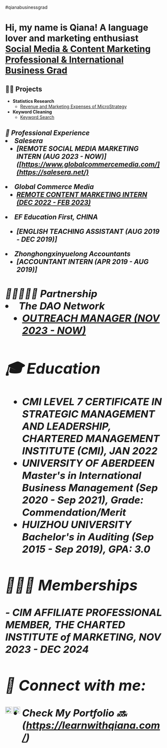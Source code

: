 #qianabusinessgrad
<h1>Hi, my name is Qiana! A language lover and marketing enthusiast <br/><a 
href="https://www.linkedin.com/in/qiana-yang-89122b205/">Social Media & Content Marketing Professional & International Business Grad</a></h1>

<h2>👩‍💻 Projects</h2>

- <b>Statistics Research</b>
  - [Revenue and Marketing Expenses of MicroStrategy](https://docs.google.com/spreadsheets/d/1EHjZ1qy0xp3l2Lriy6qoXbc0ps1qPKcgnAuxrSfAEgQ/edit?usp=sharing)
- <b>Keyword Cleaning</b>
  - [Keyword Search](https://docs.google.com/spreadsheets/d/1nbu0O18m2Pwi_vRns69Ea-j-BJ25nxA5sIrp02AFAGo/edit?usp=sharing) <b><i>

<h2>💼 Professional Experience<br/><a

- <b>Salesera</b>
  - [REMOTE SOCIAL MEDIA MARKETING INTERN (AUG 2023 - NOW)]([https://www.globalcommercemedia.com/](https://salesera.net/)<b><i>                               
- <b>Global Commerce Media</b>
  - [REMOTE CONTENT MARKETING INTERN (DEC 2022 - FEB 2023)](https://www.globalcommercemedia.com/)<b><i>
- <b>EF Education First, CHINA<b>
  - [ENGLISH TEACHING ASSISTANT (AUG 2019 - DEC 2019)]<b><i>
- <b>Zhonghongxinyuelong Accountants</b>
  - [ACCOUNTANT INTERN (APR 2019 - AUG 2019)]<b><i>
<h2>👩🏻‍🤝‍👩🏾 Partnership<br/><a
                       
- <b>The DAO Network</b>
  - [OUTREACH MANAGER (NOV 2023 - NOW)](https://thedaonetwork.carrd.co)<b><i>
                                    

<h2>🎓 Education</h2>

- <b>CMI LEVEL 7 CERTIFICATE IN STRATEGIC MANAGEMENT AND LEADERSHIP, CHARTERED MANAGEMENT INSTITUTE (CMI), JAN 2022</b>
- <b>UNIVERSITY OF ABERDEEN Master's in International Business Management (Sep 2020 - Sep 2021), Grade: Commendation/Merit</b>
- <b>HUIZHOU UNIVERSITY Bachelor's in Auditing (Sep 2015 - Sep 2019), GPA: 3.0</b>

<h2>👩🏻‍🏫 Memberships</h2>
- <b>CIM AFFILIATE PROFESSIONAL MEMBER, THE CHARTED INSTITUTE of MARKETING, NOV 2023 - DEC 2024</b>



<h2> 🤳 Connect with me:</h2>


[<img align="left" alt="QianaYang | LinkedIn" width="22px" src="https://cdn.jsdelivr.net/npm/simple-icons@v3/icons/linkedin.svg" />][linkedin]
[<img align="left" alt="QianaYang | Twitter" width="22px" src="https://cdn.jsdelivr.net/npm/simple-icons@v3/icons/twitter.svg" />][twitter]

[linkedin]: https://www.linkedin.com/in/qiana-yang-89122b205/
[twitter]: https://twitter.com/QianaY15132
- <b>Check My Portfolio 🔜 (https://learnwithqiana.com/)<b><i>

<!--
**joshmadakor1/joshmadakor1** is a ✨ _special_ ✨ repository because its `README.md` (this file) appears on your GitHub profile.

Here are some ideas to get you started:

- 🔭 I’m currently working on ...
- 🌱 I’m currently learning ...
- 👯 I’m looking to collaborate on ...
- 🤔 I’m looking for help with ...
- 💬 Ask me about ...
- 📫 How to reach me: ...
- 😄 Pronouns: ...
- ⚡ Fun fact: ...
-->
